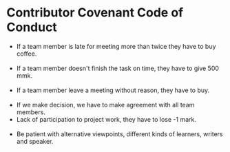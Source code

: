 <h1>Contributor Covenant Code of Conduct</h1>
<ul>
<li>If a team member is late for meeting more than twice they have to buy coffee.
</li><br>
<li> If a team member doesn't finish the task on time, they have to give 500 mmk.
</li><br>

<li>If a team member leave a meeting without reason, they have to buy.</li><br>
<li>If we make decision, we have to make agreement with all team members.</li>
<li>Lack of participation to project work, they have to lose -1 mark.
</li><br>

<li> Be patient with alternative viewpoints, different kinds of learners, writers and speaker.</li>
<br>

</ul>


